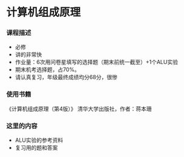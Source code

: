 # 计算机组成原理

### 课程描述

- 必修
- 讲的非常快
- 作业量：6次用问卷星填写的选择题（期末前统一截至）+1个ALU实验
- 期末机考选择题，占70%。
- 请认真复习，年级最终成绩均分68分，很惨

### 使用书籍

《计算机组成原理（第4版）》 清华大学出版社，作者：蒋本珊

### 这里的内容

- ALU实验的参考资料
- 复习用的题和答案

